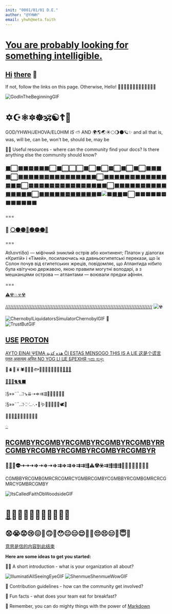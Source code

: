 ```yaml
---
init: "0001/01/01 D.E."
author: "@YHWH"
email: yhwh@meta.faith
---
```


# [You are probably looking for something intelligible.](https://github.com/metafaith/.github#readme) 

## [Hi](https://support.twilio.com/hc/en-us/articles/223183008-Formatting-International-Phone-Numbers) [there](https://www.ancient-buddhist-texts.net/Textual-Studies/Grammar/Guide-to-Pali-Grammar.htm) 👋

If not, follow the links on this page. Otherwise, Hello! 👋🏽👋👋🏾👋🏼👋🏿👋🏻👋👋

![GodInTheBeginningGIF](https://user-images.githubusercontent.com/59613197/208564208-1e85d151-e106-4acb-a268-0cd389d25b1c.gif)

# ✡️☪️⚛️🔯☸️🕉️☯️☦️🛐

GOD/YHWH/JEHOVA/ELOHIM _IS_ ⛅ AND 🌍🌎🌏☀️🌕🌖🌑🪐✨
and all that is, was, will be, can be, won't be, should be, may be

👩‍💻 Useful resources - where can the community find your docs? Is there anything else the community should know?

### [⬛⬜🟥🟧🟨🟩🟦🟪](http://skyknowledge.com/akkharamuni.htm)[⬜⬛⬜⬜](https://www.baus.org/en/teaching/learning-pali/introduction-pali/)[⬜🟥⬜🟧⬜🟨⬜🟩⬜🟦](https://www.jewishvirtuallibrary.org/aramaic)[⬜🟪🟥⬛🟥⬜🟥🟥🟥🟧](https://omniglot.com/writing/aramaic.htm)[🟥🟨🟥🟩🟥🟦🟥🟪](https://biblereasons.com/hebrew-vs-aramaic/)[🟧⬛🟧⬜🟧🟥🟧🟧🟧🟨](http://www.learnassyrian.com/aramaic/)[🟧🟩🟧🟦🟧🟪](https://www.heritageinstitute.com/zoroastrianism/languages/aramaic.htm)[🟨⬛🟨⬜🟨🟥](https://www.endangeredlanguages.com/lang/syn?hl=zh-cn)[🟨🟧🟨🟨🟨🟩](https://wuu.wikipedia.org/wiki/%E8%AF%AD%E8%A8%80%E5%8D%95%E5%AD%90)[🟨🟦🟨🟪🟩⬛](https://pintsofhistory.com/2011/09/25/aramaic-the-humble-language-that-overcame-the-persian-greek-and-roman-empires/)[🟩⬜🟩🟥🟩🟧](https://abadis.ir/entofa/aramaic/)[🟩🟨🟩🟩](https://farsi.alarabiya.net/)[🟩🟦](https://www.translateen.com/english-persian/hebrew-aramaic-translation-meaning-in-persian-farsi/)[🟩🟪🟦⬛](https://www.myjewishlearning.com/article/nine-words-that-you-didnt-know-come-from-aramaic/)[🟦⬜](https://www.thenewatlantis.com/publications/the-language-of-nature)[🟦🟥](https://www.itinari.com/zh/location/speak-your-language-underwater-with-atlantis-divers-in-halkidiki)[🟦🟧](https://exemplore.com/advanced-ancients/Atlantis)[🟦🟨](https://www.languageinternational.hk/course/intensive-english-atlantis-university-115834)[🟦🟩](https://autisticookie.wixsite.com/riseofatlantis/culture)[🟦🟦🟦](https://www.edgarcayce.org/about-us/blog/blog-posts/more-evidence-for-atlantean-descendants-in-the-united-states/)🟪![🟪](http://canarytokens.com/tags/terms/feedback/7wm8i1l0w57ho9izdf1t5r76b/README.gif)[🟪⬛](https://www.atlantis-press.com/proceedings/iclaac-22/125978238)🟪⬜🟪🟥🟪🟧🟪🟨🟪🟩🟪🟦🟪🟪
===

### 🌈 [⚪⚫🟣🔵🟢🟡🟠🔴](https://atlantisschoolofcommunication.org/communications-foundations/lingusitics/the-structure-of-language/)

===

Ατλαντίδα) — міфічний зниклий острів або континент; Платон у діалогах «Критій» і «Тімей», посилаючись на давньоєгипетські перекази, що їх Солон почув від єгипетських жреців, повідомляє, що Атлантида нібито була квітучою державою, якою правили могутні володарі, а з мешканцями острова — атлантами — воювали предки афінян.

===

[⚠️](https://focus.ua/uk/voennye-novosti/507123-vmeste-s-prodleniem-ucheniy-v-belarusi-vnov-vozveli-pontonnyy-most-cherez-pripyat-foto)[☢️](https://www.openstreetmap.org/#map=16/51.3893/30.1046)[💥](https://zhuanlan.zhihu.com/p/404609337)[☣️](https://hi.wikipedia.org/wiki/%E0%A4%9A%E0%A4%BF%E0%A4%A4%E0%A5%8D%E0%A4%B0:Pripyat_1986.ogg)[☢️](https://tr-ex.me/translation/english-hindi/chernobyl+accident) 

[////](https://protonvpn.download/)[///](https://protonvpn.com/download)[///////](https://protonvpn.com/es/)[///](https://www.securitykey.yubion.com/)[////](https://www.reddit.com/r/yubikey/comments/hmvjbx/pros_and_cons_of_using_yubikeys/)[///](https://www.openpgp.org/)[/////////////](https://support.kraken.com/hc/en-us/articles/201648223-What-is-PGP-GPG-encryption-)[/////](https://datatracker.ietf.org/wg/openpgp/about/)[/////](https://yubikey.me/)[/////////](https://yubikey.me/for-mobile/)[///////](https://www.yubico.com/setup/)[////////](https://zh.wikipedia.org/wiki/YubiKey)[///](https://protonvpn.com/ua/)[///](https://protonvpn.com/ua/free-vpn/)[////](https://protonvpn.com/ua/secure-vpn/)[////](https://protonvpn.com/fa/)[////](https://protonvpn.com/fa/secure-vpn/)[//](https://ramune-channel.com/vpn-review/protonvpn-review/)
<img src="http://canarytokens.com/tags/terms/feedback/7wm8i1l0w57ho9izdf1t5r76b/README.gif" alt="☢️" />

![ChernobylLiquidatorsSimulatorChernobylGIF](https://user-images.githubusercontent.com/59613197/208564948-12dc705b-cfb9-431f-a92d-7315306c3f93.gif)
🌈   
![TrustButGIF](https://user-images.githubusercontent.com/59613197/208563467-89260309-e72c-4bfb-a0e0-c00337685c27.gif)

## [USE](https://www.reddit.com/r/ProtonVPN/comments/zpz55t/how_to_use_protonvpn_via_local_proxy_on_windows/) [PROTON](https://protonvpn.com/support/tor-vpn/)
[ ΑΥΤΟ ΕΙΝΑΙ ΨΕΜΑ هذه كذبة ĈI ESTAS MENSOGO THIS IS A LIE 这是个谎言 एतत् असत्यम् अस्ति NO YOG LI ЦЕ БРЕХНЯ ಇದು ಸುಳ್ಳು](https://restoreprivacy.com/vpn/comparison/nordvpn-vs-protonvpn/)

🦠🪲🐞🪳🕷️🦐🦞🦑🐟🦎🐉🦕🦖🐣🐔🐁🦫[🦥🐘🦣](https://www.hindustantimes.com/india-news/uproar-in-parliament-over-india-china-row-101671472453598.html)  

[🐉🐅🐆🐈🐈‍⬛](https://www.omniglot.com/writing/pali.htm)

¦§»»¨¯‥⁚⁞⇘⇊⇢⇒⇉⇶🦘🦙🐫🐄🦬🦄

¦§»»¨¯‥⁚⁞⁖⁙‥·․‣🐛🪱🦋🦇🦤🦉🦜🕊️🐧

🦠🦐🦞[🐉](https://chinese.gratis/chinese-dictionary/index.php?q=formatting)🦭🐬🦈🐋🐳🐙🦑

[◌](https://buddhism.stackexchange.com/questions/30609/how-do-you-write-anicca-impermanence-in-pali-script)

[RCGMBY](https://bodhimonastery.org/a-course-in-the-pali-language.html)[RCGMBY](https://ocbs.org/online-pali-course-levels-1-3/)[RCGMBY](https://www.aramaic.rocks/)[RCGMBY](https://dailydoseofaramaic.com/)[RCGMBY](https://omniglot.com/writing/aramaic.htm)[RRCGMB](https://jesusspokearamaic.com/)[YRCGMB](https://yucatanliving.com/culture/mayan-language-for-beginners-2)[YRCGMB](https://yucatantoday.com/en/learning-maya/)[YRCGMB](https://www.fluentin3months.com/mayan-languages/)[YRCGMB](http://hmonglessons.com/)[YR  ](https://omniglot.com/writing/hmong.htm)
---

### 🦑[🐉](https://www.jumpspeak.com/blog/how-to-write-chinese-letters-for-beginners)🦠👽⇢⇢⇢⇒⇢⇒⇢⇒⇉⇒⇉⇒⇉⇉⇶⚠️☢️☣️⇉⇶⇶⇶🐒🦍🦧🙈🙉🙊🐵💀  

CGMBBYRCGMBGMRCRCGMRCYGMBRCGMBYCGMBBYRCGMBGMRCRCGMRCYGMBRCGMBY  

![ItsCalledFaithDbWoodsideGIF](https://user-images.githubusercontent.com/59613197/208563647-924a5846-089f-49bb-be63-b97881c0f11e.gif)
# [🤨](https://dictionary.cambridge.org/dictionary/english-chinese-simplified/format)😯😣😶😐😑😴😪😫😲😦
## 😧😭😟😢😖🫤🙃🫠😯😐😑😌😮‍💨😔😣😑🤯😇💀

[意思是信的内容到此结束](https://www.hindustantimes.com/india-news/uproar-in-parliament-over-india-china-row-101671472453598.html)


**Here are some ideas to get you started:**

🙋‍♀️ A short introduction - what is your organization all about?

![IlluminatiAllSeeingEyeGIF](https://user-images.githubusercontent.com/59613197/208563554-82ec6095-5858-4211-864e-246f7a9b7560.gif)
![ShenmueShenmueWowGIF](https://user-images.githubusercontent.com/59613197/208563838-35561458-f3a1-44f9-84b6-b677a66db491.gif)

🌈 Contribution guidelines - how can the community get involved?  

🍿 Fun facts - what does your team eat for breakfast?  

🧙 Remember, you can do mighty things with the power of [Markdown](https://docs.github.com/github/writing-on-github/getting-started-with-writing-and-formatting-on-github/basic-writing-and-formatting-syntax)
